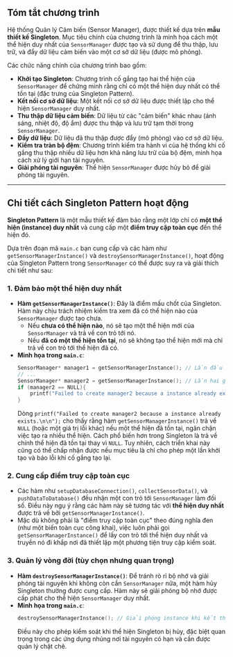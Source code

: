 ## Tóm tắt chương trình

Hệ thống Quản lý Cảm biến (Sensor Manager), được thiết kế dựa trên **mẫu thiết kế Singleton**. Mục tiêu chính của chương trình là minh họa cách một thể hiện duy nhất của `SensorManager` được tạo và sử dụng để thu thập, lưu trữ, và đẩy dữ liệu cảm biến vào một cơ sở dữ liệu (được mô phỏng).

Các chức năng chính của chương trình bao gồm:

* **Khởi tạo Singleton**: Chương trình cố gắng tạo hai thể hiện của `SensorManager` để chứng minh rằng chỉ có một thể hiện duy nhất có thể tồn tại (đặc trưng của Singleton Pattern).
* **Kết nối cơ sở dữ liệu**: Một kết nối cơ sở dữ liệu được thiết lập cho thể hiện `SensorManager` duy nhất.
* **Thu thập dữ liệu cảm biến**: Dữ liệu từ các "cảm biến" khác nhau (ánh sáng, nhiệt độ, độ ẩm) được thu thập và lưu trữ tạm thời trong `SensorManager`.
* **Đẩy dữ liệu**: Dữ liệu đã thu thập được đẩy (mô phỏng) vào cơ sở dữ liệu.
* **Kiểm tra tràn bộ đệm**: Chương trình kiểm tra hành vi của hệ thống khi cố gắng thu thập nhiều dữ liệu hơn khả năng lưu trữ của bộ đệm, minh họa cách xử lý giới hạn tài nguyên.
* **Giải phóng tài nguyên**: Thể hiện `SensorManager` được hủy bỏ để giải phóng tài nguyên.

---

## Chi tiết cách Singleton Pattern hoạt động

**Singleton Pattern** là một mẫu thiết kế đảm bảo rằng một lớp chỉ có **một thể hiện (instance) duy nhất** và cung cấp một **điểm truy cập toàn cục** đến thể hiện đó.

Dựa trên đoạn mã `main.c` bạn cung cấp và các hàm như `getSensorManagerInstance()` và `destroySensorManagerInstance()`, hoạt động của Singleton Pattern trong `SensorManager` có thể được suy ra và giải thích chi tiết như sau:

### 1. Đảm bảo một thể hiện duy nhất

* **Hàm `getSensorManagerInstance()`**: Đây là điểm mấu chốt của Singleton. Hàm này chịu trách nhiệm kiểm tra xem đã có thể hiện nào của `SensorManager` được tạo chưa.
    * Nếu **chưa có thể hiện nào**, nó sẽ tạo một thể hiện mới của `SensorManager` và trả về con trỏ tới nó.
    * Nếu **đã có một thể hiện tồn tại**, nó sẽ không tạo thể hiện mới mà chỉ trả về con trỏ tới thể hiện đã có.
* **Minh họa trong `main.c`**:
    ```c
    SensorManager* manager1 = getSensorManagerInstance(); // Lần đầu gọi, sẽ tạo instance
    // ...
    SensorManager* manager2 = getSensorManagerInstance(); // Lần hai gọi, sẽ trả về cùng instance của manager1
    if (manager2 == NULL){
        printf("Failed to create manager2 because a instance already exists.\n\n");
    }
    ```
    Dòng `printf("Failed to create manager2 because a instance already exists.\n\n");` cho thấy rằng hàm `getSensorManagerInstance()` trả về `NULL` (hoặc một giá trị lỗi khác) nếu một thể hiện đã tồn tại, ngăn chặn việc tạo ra nhiều thể hiện. Cách phổ biến hơn trong Singleton là trả về chính thể hiện đã tồn tại thay vì `NULL`. Tuy nhiên, cách triển khai này cũng có thể chấp nhận được nếu mục tiêu là chỉ cho phép một lần khởi tạo và báo lỗi khi cố gắng tạo lại.

### 2. Cung cấp điểm truy cập toàn cục

* Các hàm như `setupDatabaseConnection()`, `collectSensorData()`, và `pushDataToDatabase()` đều nhận một con trỏ tới `SensorManager` làm đối số. Điều này ngụ ý rằng các hàm này sẽ tương tác với **thể hiện duy nhất** được trả về bởi `getSensorManagerInstance()`.
* Mặc dù không phải là "điểm truy cập toàn cục" theo đúng nghĩa đen (như một biến toàn cục công khai), việc luôn phải gọi `getSensorManagerInstance()` để lấy con trỏ tới thể hiện duy nhất và truyền nó đi khắp nơi đã thiết lập một phương tiện truy cập kiểm soát.

### 3. Quản lý vòng đời (tùy chọn nhưng quan trọng)

* **Hàm `destroySensorManagerInstance()`**: Để tránh rò rỉ bộ nhớ và giải phóng tài nguyên khi không còn cần `SensorManager` nữa, một hàm hủy Singleton thường được cung cấp. Hàm này sẽ giải phóng bộ nhớ được cấp phát cho thể hiện `SensorManager` duy nhất.
* **Minh họa trong `main.c`**:
    ```c
    destroySensorManagerInstance(); // Giải phóng instance khi kết thúc
    ```
    Điều này cho phép kiểm soát khi thể hiện Singleton bị hủy, đặc biệt quan trọng trong các ứng dụng nhúng nơi tài nguyên có hạn và cần được quản lý chặt chẽ.